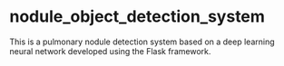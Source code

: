 # nodule_object_detection_system
This is a pulmonary nodule detection system based on a deep learning neural network developed using the Flask framework.
